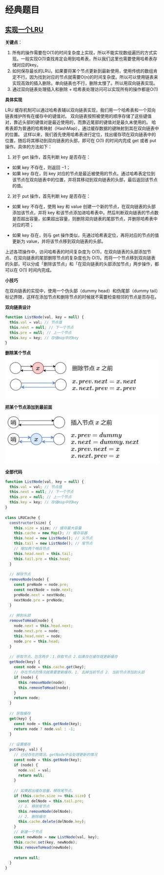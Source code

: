 # 经典题目
## [实现一个LRU](https://leetcode.cn/problems/lru-cache/description/?envType=study-plan-v2&envId=top-interview-150)
**关键点**：
1. 所有的操作需要在O(1)的时间复杂度上实现，所以不能实现数组遍历的方式实现。一般实现O(1)查找肯定会用到哈希表，所以我们这里也需要使用哈希表存储对应的key。
2. 如何保存最长的LRU。如果要将某个节点更新到最新使用，使用传统的数组肯定不行。因为找到对应的节点就需要O(n)的时间复杂度。所以可以使用链表来实现高效的插入删除。单向链表也不行，删除太慢了。所以用双向链表实现。
3. 通过双向链表处理插入和删除 + 哈希表处理访问可以实现所有的操作都是O(1)

**具体实现**

LRU 缓存机制可以通过哈希表辅以双向链表实现，我们用一个哈希表和一个双向链表维护所有在缓存中的键值对。
双向链表按照被使用的顺序存储了这些键值对，靠近头部的键值对是最近使用的，而靠近尾部的键值对是最久未使用的。
哈希表即为普通的哈希映射（HashMap），通过缓存数据的键映射到其在双向链表中的位置。
这样以来，我们首先使用哈希表进行定位，找出缓存项在双向链表中的位置，随后将其移动到双向链表的头部，即可在 O(1) 的时间内完成 get 或者 put 操作。具体的方法如下：

1. 对于 get 操作，首先判断 key 是否存在：

- 如果 key 不存在，则返回 −1；
- 如果 key 存在，则 key 对应的节点是最近被使用的节点。通过哈希表定位到该节点在双向链表中的位置，并将其移动到双向链表的头部，最后返回该节点的值。

2. 对于 put 操作，首先判断 key 是否存在：

- 如果 key 不存在，使用 key 和 value 创建一个新的节点，在双向链表的头部添加该节点，并将 key 和该节点添加进哈希表中。然后判断双向链表的节点数是否超出容量，如果超出容量，则删除双向链表的尾部节点，并删除哈希表中对应的项；

- 如果 key 存在，则与 get 操作类似，先通过哈希表定位，再将对应的节点的值更新为 value，并将该节点移到双向链表的头部。

上述各项操作中，访问哈希表的时间复杂度为 O(1)，在双向链表的头部添加节点、在双向链表的尾部删除节点的复杂度也为 O(1)。而将一个节点移到双向链表的头部，可以分成「删除该节点」和「在双向链表的头部添加节点」两步操作，都可以在 O(1) 时间内完成。

**小技巧**

在双向链表的实现中，使用一个伪头部（dummy head）和伪尾部（dummy tail）标记界限，这样在添加节点和删除节点的时候就不需要检查相邻的节点是否存在。

**双向链表设计**
```js
function ListNode(val, key = null) {
  this.val = val; // 节点值
  this.next = null; // 下一个节点
  this.pre = null; // 上一个节点
  this.key = key; // 存储map中的key
}
```

**删除某个节点**

![image-20241218102656630](./assets/image-20241218102656630.png)

**把某个节点添加到最前面**

![image-20241218102746649](./assets/image-20241218102746649.png)

**全部代码**

```js
function ListNode(val, key = null) {
  this.val = val; // 节点值
  this.next = null; // 下一个节点
  this.pre = null; // 上一个节点
  this.key = key; // 存储map中的key
}

class LRUCache {
  constructor(size) {
    this.size = size; // 缓存最大容量
    this.cache = new Map(); // 缓存容器
    this.head = new ListNode(); // 头节点
    this.tail = new ListNode(); // 尾节点
    // 增加两个哨兵节点
    this.head.next = this.tail;
    this.tail.pre = this.head;
  }

  // 移除节点
  removeNode(node) {
    const preNode = node.pre;
    const nextNode = node.next;
    preNode.next = nextNode;
    nextNode.pre = preNode;
  }

  // 移到头部
  removeToHead(node) {
    node.next = this.head.next;
    node.next.pre = node;
    this.head.next = node;
    node.pre = this.head;
  }

  // 获取节点。包含两步：1.获取节点 2.如果存在缓存就更新缓存
  getNode(key) {
    const node = this.cache.get(key);
    // 存在节点的情况就需要更新缓存。1. 去掉当前节点 2. 当前节点添加到头部
    if (node) {
      this.removeNode(node);
      this.removeToHead(node);
    }
    return node;
  }

  // 获取缓存
  get(key) {
    const node = this.getNode(key);
    return node ? node.val : -1;
  }

  // 设置缓存
  put(key, val) {
    // 已经存在的情况。getNode中会处理更新的情况
    const node = this.getNode(key);
    if (node) {
      node.val = val;
      return null;
    }

    // 如果超出缓存容量，移除尾节点。
    if (this.cache.size >= this.size) {
      const delNode = this.tail.pre;
      // 1. 移除尾节点
      this.removeNode(delNode);
      // 2. 删除缓存
      this.cache.delete(delNode.key);
    }
    // 新建一个节点
    const newNode = new ListNode(val, key);
    this.cache.set(key, newNode);
    this.removeToHead(newNode);

    return null;
  }
}
```

